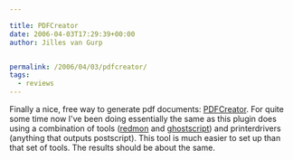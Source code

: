 ```yaml
---

title: PDFCreator
date: 2006-04-03T17:29:39+00:00
author: Jilles van Gurp


permalink: /2006/04/03/pdfcreator/
tags:
  - reviews
---
```

Finally a nice, free way to generate pdf documents: [PDFCreator](http://sourceforge.net/projects/pdfcreator/). For quite some time now I've been doing essentially the same as this plugin does using a combination of tools ([redmon](http://www.cs.wisc.edu/~ghost/redmon/) and [ghostscript](http://www.cs.wisc.edu/~ghost/)) and printerdrivers (anything that outputs postscript). This tool is much easier to set up than that set of tools. The results should be about the same.